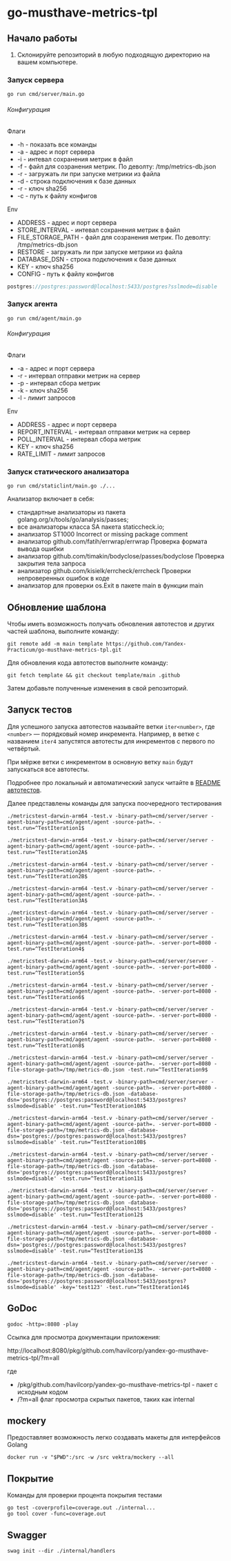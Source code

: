 # go-musthave-metrics-tpl

## Начало работы

1. Склонируйте репозиторий в любую подходящую директорию на вашем компьютере.

### Запуск сервера

```shell
go run cmd/server/main.go
```

###### Конфигурация

Флаги

- -h - показать все команды
- -a - адрес и порт сервера
- -i - интевал сохранения метрик в файл
- -f - файл для созранения метрик. По деволту: /tmp/metrics-db.json
- -r - загружать ли при запуске метрики из файла
- -d - строка подключения к базе данных
- -r - ключ sha256
- -c - путь к файлу конфигов

Env

- ADDRESS - адрес и порт сервера
- STORE_INTERVAL - интевал сохранения метрик в файл
- FILE_STORAGE_PATH - файл для созранения метрик. По деволту: /tmp/metrics-db.json
- RESTORE - загружать ли при запуске метрики из файла
- DATABASE_DSN - строка подключения к базе данных
- KEY - ключ sha256
- CONFIG - путь к файлу конфигов

```go
postgres://postgres:password@localhost:5433/postgres?sslmode=disable
```

### Запуск агента

```shell
go run cmd/agent/main.go
```

###### Конфигурация

Флаги

- -a - адрес и порт сервера
- -r - интервал отправки метрик на сервер
- -p - интервал сбора метрик
- -k - ключ sha256
- -l - лимит запросов

Env

- ADDRESS - адрес и порт сервера
- REPORT_INTERVAL - интервал отправки метрик на сервер
- POLL_INTERVAL - интервал сбора метрик
- KEY - ключ sha256
- RATE_LIMIT - лимит запросов

### Запуск статического анализатора

```shell
go run cmd/staticlint/main.go ./...
```

Анализатор включает в себя:

- стандартные анализаторы из пакета golang.org/x/tools/go/analysis/passes;
- все анализаторы класса SA пакета staticcheck.io;
- анализатор ST1000 Incorrect or missing package comment
- анализатор github.com/fatih/errwrap/errwrap Проверка формата вывода ошибки
- анализатор github.com/timakin/bodyclose/passes/bodyclose Проверка закрытия тела запроса
- анализатор github.com/kisielk/errcheck/errcheck Проверки непроверенных ошибок в коде
- анализатор для проверки os.Exit в пакете main в функции main

## Обновление шаблона

Чтобы иметь возможность получать обновления автотестов и других частей шаблона, выполните команду:

```
git remote add -m main template https://github.com/Yandex-Practicum/go-musthave-metrics-tpl.git
```

Для обновления кода автотестов выполните команду:

```
git fetch template && git checkout template/main .github
```

Затем добавьте полученные изменения в свой репозиторий.

## Запуск тестов

Для успешного запуска автотестов называйте ветки `iter<number>`, где `<number>` — порядковый номер инкремента. Например, в ветке с названием `iter4` запустятся автотесты для инкрементов с первого по четвёртый.

При мёрже ветки с инкрементом в основную ветку `main` будут запускаться все автотесты.

Подробнее про локальный и автоматический запуск читайте в [README автотестов](https://github.com/Yandex-Practicum/go-autotests).

Далее представлены команды для запуска поочередного тестирования

```shell
./metricstest-darwin-arm64 -test.v -binary-path=cmd/server/server -agent-binary-path=cmd/agent/agent -source-path=. -test.run=^TestIteration1$
```

```shell
./metricstest-darwin-arm64 -test.v -binary-path=cmd/server/server -agent-binary-path=cmd/agent/agent -source-path=. -test.run=^TestIteration2A$
```

```shell
./metricstest-darwin-arm64 -test.v -binary-path=cmd/server/server -agent-binary-path=cmd/agent/agent -source-path=. -test.run=^TestIteration2B$
```

```shell
./metricstest-darwin-arm64 -test.v -binary-path=cmd/server/server -agent-binary-path=cmd/agent/agent -source-path=. -test.run=^TestIteration3A$
```

```shell
./metricstest-darwin-arm64 -test.v -binary-path=cmd/server/server -agent-binary-path=cmd/agent/agent -source-path=. -test.run=^TestIteration3B$
```

```shell
./metricstest-darwin-arm64 -test.v -binary-path=cmd/server/server -agent-binary-path=cmd/agent/agent -source-path=. -server-port=8080 -test.run=^TestIteration4$
```

```shell
./metricstest-darwin-arm64 -test.v -binary-path=cmd/server/server -agent-binary-path=cmd/agent/agent -source-path=. -server-port=8080 -test.run=^TestIteration5$
```

```shell
./metricstest-darwin-arm64 -test.v -binary-path=cmd/server/server -agent-binary-path=cmd/agent/agent -source-path=. -server-port=8080 -test.run=^TestIteration6$
```

```shell
./metricstest-darwin-arm64 -test.v -binary-path=cmd/server/server -agent-binary-path=cmd/agent/agent -source-path=. -server-port=8080 -test.run=^TestIteration7$
```

```shell
./metricstest-darwin-arm64 -test.v -binary-path=cmd/server/server -agent-binary-path=cmd/agent/agent -source-path=. -server-port=8080 -test.run=^TestIteration8$
```

```shell
./metricstest-darwin-arm64 -test.v -binary-path=cmd/server/server -agent-binary-path=cmd/agent/agent -source-path=. -server-port=8080 -file-storage-path=/tmp/metrics-db.json -test.run=^TestIteration9$
```

```shell
./metricstest-darwin-arm64 -test.v -binary-path=cmd/server/server -agent-binary-path=cmd/agent/agent -source-path=. -server-port=8080 -file-storage-path=/tmp/metrics-db.json -database-dsn='postgres://postgres:password@localhost:5433/postgres?sslmode=disable' -test.run=^TestIteration10A$
```

```shell
./metricstest-darwin-arm64 -test.v -binary-path=cmd/server/server -agent-binary-path=cmd/agent/agent -source-path=. -server-port=8080 -file-storage-path=/tmp/metrics-db.json -database-dsn='postgres://postgres:password@localhost:5433/postgres?sslmode=disable' -test.run=^TestIteration10B$
```

```shell
./metricstest-darwin-arm64 -test.v -binary-path=cmd/server/server -agent-binary-path=cmd/agent/agent -source-path=. -server-port=8080 -file-storage-path=/tmp/metrics-db.json -database-dsn='postgres://postgres:password@localhost:5433/postgres?sslmode=disable' -test.run=^TestIteration11$
```

```shell
./metricstest-darwin-arm64 -test.v -binary-path=cmd/server/server -agent-binary-path=cmd/agent/agent -source-path=. -server-port=8080 -file-storage-path=/tmp/metrics-db.json -database-dsn='postgres://postgres:password@localhost:5433/postgres?sslmode=disable' -test.run=^TestIteration12$
```

```shell
./metricstest-darwin-arm64 -test.v -binary-path=cmd/server/server -agent-binary-path=cmd/agent/agent -source-path=. -server-port=8080 -file-storage-path=/tmp/metrics-db.json -database-dsn='postgres://postgres:password@localhost:5433/postgres?sslmode=disable' -test.run=^TestIteration13$
```

```shell
./metricstest-darwin-arm64 -test.v -binary-path=cmd/server/server -agent-binary-path=cmd/agent/agent -source-path=. -server-port=8080 -file-storage-path=/tmp/metrics-db.json -database-dsn='postgres://postgres:password@localhost:5433/postgres?sslmode=disable' -key='test123' -test.run=^TestIteration14$
```

## GoDoc

```shell
godoc -http=:8080 -play
```

Ссылка для просмотра документации приложения:

http://localhost:8080/pkg/github.com/havilcorp/yandex-go-musthave-metrics-tpl/?m=all

где

- /pkg/github.com/havilcorp/yandex-go-musthave-metrics-tpl - пакет с исходным кодом
- /?m=all флаг просмотра скрытых пакетов, таких как internal

## mockery

Предоставляет возможность легко создавать макеты для интерфейсов Golang

```shell
docker run -v "$PWD":/src -w /src vektra/mockery --all
```

## Покрытие

Команды для проверки процента покрытия тестами

```shell
go test -coverprofile=coverage.out ./internal...
go tool cover -func=coverage.out
```

## Swagger

```shell
swag init --dir ./internal/handlers
```
